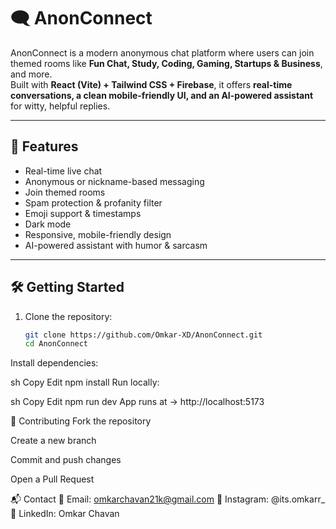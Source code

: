 # 🗨️ AnonConnect  

AnonConnect is a modern anonymous chat platform where users can join themed rooms like **Fun Chat, Study, Coding, Gaming, Startups & Business**, and more.  
Built with **React (Vite) + Tailwind CSS + Firebase**, it offers **real-time conversations, a clean mobile-friendly UI, and an AI-powered assistant** for witty, helpful replies.  

---

## 🚀 Features  
- Real-time live chat  
- Anonymous or nickname-based messaging  
- Join themed rooms  
- Spam protection & profanity filter  
- Emoji support & timestamps  
- Dark mode  
- Responsive, mobile-friendly design  
- AI-powered assistant with humor & sarcasm  

---

## 🛠️ Getting Started  

1. Clone the repository:  
   ```sh
   git clone https://github.com/Omkar-XD/AnonConnect.git
   cd AnonConnect
Install dependencies:

sh
Copy
Edit
npm install
Run locally:

sh
Copy
Edit
npm run dev
App runs at → http://localhost:5173



🤝 Contributing
Fork the repository

Create a new branch

Commit and push changes

Open a Pull Request

📬 Contact
📧 Email: omkarchavan21k@gmail.com
📸 Instagram: @its.omkarr_
💼 LinkedIn: Omkar Chavan